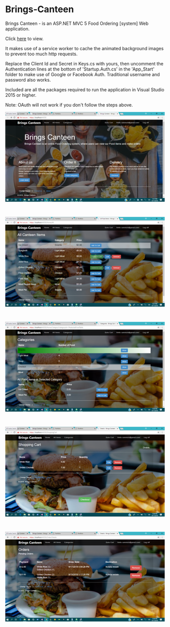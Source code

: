 # Brings-Canteen
Brings Canteen - is an ASP.NET MVC 5 Food Ordering [system] Web application.

Click <a href="https://bringscanteen.azurewebsites.net" target="blank" >here</a> to view.

It makes use of a service worker to cache the animated background images to prevent too much http requests.

Replace the Client Id and Secret in Keys.cs with yours, then uncomment the Authentication lines at the bottom of 'Startup.Auth.cs' in the 'App_Start' folder to make use of Google or Facebook Auth.
Traditional username and password also works.


Included are all the packages required to run the application in Visual Studio 2015 or higher.

Note: OAuth will not work if you don't follow the steps above.

<p align="center"><img src="./srcshots/one.png?raw=true" alt="Home" /></p>

<br />
<p align="center"><img src="./srcshots/two.png?raw=true" alt="All items" /></p>

<br />

<p align="center"><img src="./srcshots/three.png?raw=true" alt="Categories" /></p>

<br />

<p align="center"><img src="./srcshots/four.png?raw=true" alt="Shopping Cart" /></p>

<br />

<p align="center"><img src="./srcshots/six.png?raw=true" alt="Orders" /></p>
